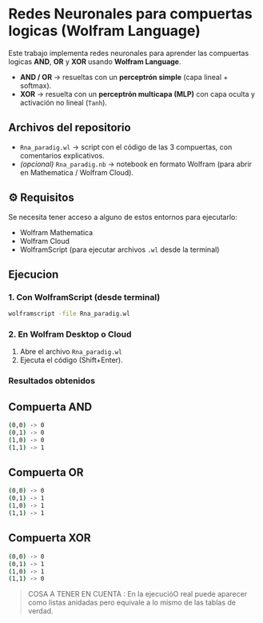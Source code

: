# Redes Neuronales para compuertas logicas (Wolfram Language)

Este trabajo implementa redes neuronales para aprender las compuertas logicas **AND**, **OR** y **XOR** usando **Wolfram Language**.

- **AND / OR** → resueltas con un **perceptrón simple** (capa lineal + softmax).  
- **XOR** → resuelta con un **perceptrón multicapa (MLP)** con capa oculta y activación no lineal (`Tanh`).  

## Archivos del repositorio

- `Rna_paradig.wl` → script con el código de las 3 compuertas, con comentarios explicativos.  
- *(opcional)* `Rna_paradig.nb` → notebook en formato Wolfram (para abrir en Mathematica / Wolfram Cloud).  

## ⚙️ Requisitos

Se necesita tener acceso a alguno de estos entornos para ejecutarlo:  

- Wolfram Mathematica 
- Wolfram Cloud
- WolframScript (para ejecutar archivos `.wl` desde la terminal)  

## Ejecucion

### 1. Con WolframScript (desde terminal)

```bash
wolframscript -file Rna_paradig.wl
```
### 2. En Wolfram Desktop o Cloud
1. Abre el archivo `Rna_paradig.wl `
2. Ejecuta el código (Shift+Enter).

### Resultados obtenidos 
## Compuerta AND
```bash
(0,0) -> 0
(0,1) -> 0
(1,0) -> 0
(1,1) -> 1
```
## Compuerta OR
```bash
(0,0) -> 0
(0,1) -> 1
(1,0) -> 1
(1,1) -> 1
```
## Compuerta XOR
```bash
(0,0) -> 0
(0,1) -> 1
(1,0) -> 1
(1,1) -> 0
```
> COSA A TENER EN CUENTA :
En la ejecucióO real puede aparecer como listas anidadas pero equivale a lo mismo de las tablas de verdad.


